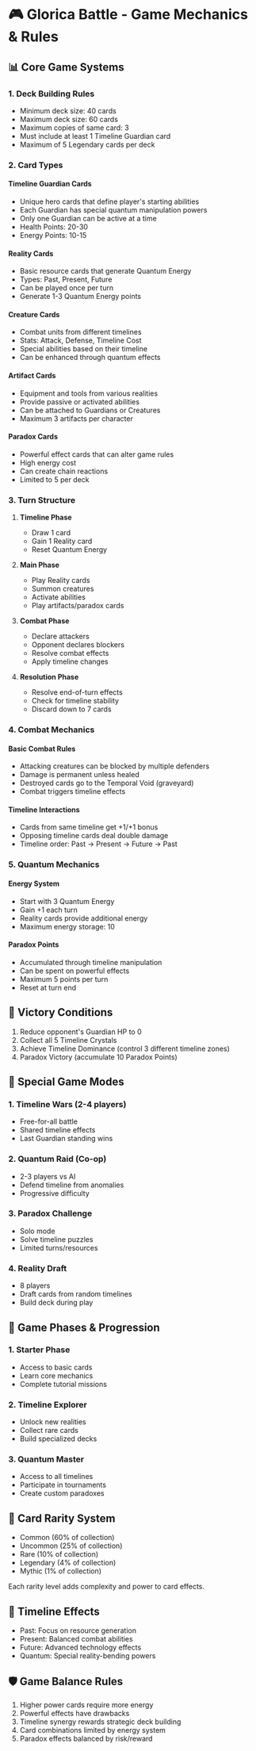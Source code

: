 
# 🎮 Glorica Battle - Game Mechanics & Rules

## 📊 Core Game Systems

### 1. Deck Building Rules
- Minimum deck size: 40 cards
- Maximum deck size: 60 cards
- Maximum copies of same card: 3
- Must include at least 1 Timeline Guardian card
- Maximum of 5 Legendary cards per deck

### 2. Card Types
#### Timeline Guardian Cards
- Unique hero cards that define player's starting abilities
- Each Guardian has special quantum manipulation powers
- Only one Guardian can be active at a time
- Health Points: 20-30
- Energy Points: 10-15

#### Reality Cards
- Basic resource cards that generate Quantum Energy
- Types: Past, Present, Future
- Can be played once per turn
- Generate 1-3 Quantum Energy points

#### Creature Cards
- Combat units from different timelines
- Stats: Attack, Defense, Timeline Cost
- Special abilities based on their timeline
- Can be enhanced through quantum effects

#### Artifact Cards
- Equipment and tools from various realities
- Provide passive or activated abilities
- Can be attached to Guardians or Creatures
- Maximum 3 artifacts per character

#### Paradox Cards
- Powerful effect cards that can alter game rules
- High energy cost
- Can create chain reactions
- Limited to 5 per deck

### 3. Turn Structure
1. **Timeline Phase**
   - Draw 1 card
   - Gain 1 Reality card
   - Reset Quantum Energy

2. **Main Phase**
   - Play Reality cards
   - Summon creatures
   - Activate abilities
   - Play artifacts/paradox cards

3. **Combat Phase**
   - Declare attackers
   - Opponent declares blockers
   - Resolve combat effects
   - Apply timeline changes

4. **Resolution Phase**
   - Resolve end-of-turn effects
   - Check for timeline stability
   - Discard down to 7 cards

### 4. Combat Mechanics
#### Basic Combat Rules
- Attacking creatures can be blocked by multiple defenders
- Damage is permanent unless healed
- Destroyed cards go to the Temporal Void (graveyard)
- Combat triggers timeline effects

#### Timeline Interactions
- Cards from same timeline get +1/+1 bonus
- Opposing timeline cards deal double damage
- Timeline order: Past → Present → Future → Past

### 5. Quantum Mechanics
#### Energy System
- Start with 3 Quantum Energy
- Gain +1 each turn
- Reality cards provide additional energy
- Maximum energy storage: 10

#### Paradox Points
- Accumulated through timeline manipulation
- Can be spent on powerful effects
- Maximum 5 points per turn
- Reset at turn end

## 🎯 Victory Conditions
1. Reduce opponent's Guardian HP to 0
2. Collect all 5 Timeline Crystals
3. Achieve Timeline Dominance (control 3 different timeline zones)
4. Paradox Victory (accumulate 10 Paradox Points)

## 🌟 Special Game Modes

### 1. Timeline Wars (2-4 players)
- Free-for-all battle
- Shared timeline effects
- Last Guardian standing wins

### 2. Quantum Raid (Co-op)
- 2-3 players vs AI
- Defend timeline from anomalies
- Progressive difficulty

### 3. Paradox Challenge
- Solo mode
- Solve timeline puzzles
- Limited turns/resources

### 4. Reality Draft
- 8 players
- Draft cards from random timelines
- Build deck during play

## 📜 Game Phases & Progression

### 1. Starter Phase
- Access to basic cards
- Learn core mechanics
- Complete tutorial missions

### 2. Timeline Explorer
- Unlock new realities
- Collect rare cards
- Build specialized decks

### 3. Quantum Master
- Access to all timelines
- Participate in tournaments
- Create custom paradoxes

## 🎨 Card Rarity System
- Common (60% of collection)
- Uncommon (25% of collection)
- Rare (10% of collection)
- Legendary (4% of collection)
- Mythic (1% of collection)

Each rarity level adds complexity and power to card effects.

## 🔄 Timeline Effects
- Past: Focus on resource generation
- Present: Balanced combat abilities
- Future: Advanced technology effects
- Quantum: Special reality-bending powers

## 🛡️ Game Balance Rules
1. Higher power cards require more energy
2. Powerful effects have drawbacks
3. Timeline synergy rewards strategic deck building
4. Card combinations limited by energy system
5. Paradox effects balanced by risk/reward
